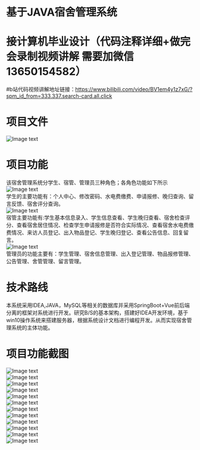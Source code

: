 # 基于JAVA宿舍管理系统  
 
#  接计算机毕业设计（代码注释详细+做完会录制视频讲解 需要加微信13650154582）  
#b站代码视频讲解地址链接：https://www.bilibili.com/video/BV1em4y1z7xG/?spm_id_from=333.337.search-card.all.click
# 项目文件  
![Image text](https://github.com/huoming123/dormitory/blob/main/%E9%A1%B9%E7%9B%AE%E6%88%AA%E5%9B%BE/%E9%A1%B9%E7%9B%AE%E6%96%87%E4%BB%B6.png)  
# 项目功能  
该宿舍管理系统分学生、宿管、管理员三种角色；各角色功能如下所示  
![Image text](https://github.com/huoming123/dormitory/blob/main/%E9%A1%B9%E7%9B%AE%E6%88%AA%E5%9B%BE/%E5%AD%A6%E7%94%9F%E5%8A%9F%E8%83%BD%E5%9B%BE.png)  
学生的主要功能有：个人中心、修改密码、水电费缴费、申请报修、晚归查询、留言反馈、宿舍评分查询。  
![Image text](https://github.com/huoming123/dormitory/blob/main/%E9%A1%B9%E7%9B%AE%E6%88%AA%E5%9B%BE/%E5%AE%BF%E7%AE%A1%E5%8A%9F%E8%83%BD%E5%9B%BE.png)  
宿管主要功能有:学生基本信息录入、学生信息查看、学生晚归查看、宿舍检查评分、查看宿舍居住情况、检查学生申请报修是否符合实际情况、查看宿舍水电费缴费情况、来访人员登记、出入物品登记、学生晚归登记、查看公告信息、回复留言。  
![Image text](https://github.com/huoming123/dormitory/blob/main/%E9%A1%B9%E7%9B%AE%E6%88%AA%E5%9B%BE/%E7%AE%A1%E7%90%86%E5%91%98%E5%8A%9F%E8%83%BD%E5%9B%BE.png)  
管理员的功能主要有：学生管理、宿舍信息管理、出入登记管理、物品报修管理、公告管理、舍管管理、留言管理。  
# 技术路线  
本系统采用IDEA,JAVA，MySQL等相关的数据库并采用SpringBoot+Vue前后端分离的框架对系统进行开发。研究B/S的基本架构，搭建好IDEA开发环境，基于win10操作系统来搭建服务器，根据系统设计文档进行编程开发。从而实现宿舍管理系统的主体功能。  

# 项目功能截图
![Image text](https://github.com/huoming123/dormitory/blob/main/%E9%A1%B9%E7%9B%AE%E6%88%AA%E5%9B%BE/%E7%99%BB%E5%BD%95.png)  
![Image text](https://github.com/huoming123/dormitory/blob/main/%E9%A1%B9%E7%9B%AE%E6%88%AA%E5%9B%BE/%E4%B8%AA%E4%BA%BA%E4%B8%AD%E5%BF%83.png)   
![Image text](https://github.com/huoming123/dormitory/blob/main/%E9%A1%B9%E7%9B%AE%E6%88%AA%E5%9B%BE/%E5%AD%A6%E7%94%9F%E5%BD%95%E5%85%A5.png)   
![Image text](https://github.com/huoming123/dormitory/blob/main/%E9%A1%B9%E7%9B%AE%E6%88%AA%E5%9B%BE/%E5%AE%BF%E7%AE%A1%E5%88%97%E8%A1%A8.png)   
![Image text](https://github.com/huoming123/dormitory/blob/main/%E9%A1%B9%E7%9B%AE%E6%88%AA%E5%9B%BE/%E7%B3%BB%E7%BB%9F%E9%A6%96%E9%A1%B5.png)   
![Image text](https://github.com/huoming123/dormitory/blob/main/%E9%A1%B9%E7%9B%AE%E6%88%AA%E5%9B%BE/%E5%AE%BF%E8%88%8D%E5%B1%85%E4%BD%8F%E4%BA%BA%E5%91%98.png)   
![Image text](https://github.com/huoming123/dormitory/blob/main/%E9%A1%B9%E7%9B%AE%E6%88%AA%E5%9B%BE/%E5%AE%BF%E8%88%8D%E7%AE%A1%E7%90%86.png)  
![Image text](https://github.com/huoming123/dormitory/blob/main/%E9%A1%B9%E7%9B%AE%E6%88%AA%E5%9B%BE/%E5%AE%BF%E8%88%8D%E8%AF%84%E5%88%86.png)   
![Image text](https://github.com/huoming123/dormitory/blob/main/%E9%A1%B9%E7%9B%AE%E6%88%AA%E5%9B%BE/%E6%9D%A5%E8%AE%BF%E4%BA%BA%E5%91%98%E7%99%BB%E8%AE%B0.png)   
![Image text](https://github.com/huoming123/dormitory/blob/main/%E9%A1%B9%E7%9B%AE%E6%88%AA%E5%9B%BE/%E6%B0%B4%E7%94%B5%E8%B4%B9%E5%BD%95%E5%85%A5.png)   
![Image text](https://github.com/huoming123/dormitory/blob/main/%E9%A1%B9%E7%9B%AE%E6%88%AA%E5%9B%BE/%E7%89%A9%E5%93%81%E7%99%BB%E8%AE%B0.png)   
![Image text](https://github.com/huoming123/dormitory/blob/main/%E9%A1%B9%E7%9B%AE%E6%88%AA%E5%9B%BE/%E5%AD%A6%E7%94%9F%E5%85%A5%E4%BD%8F%E7%BB%9F%E8%AE%A1.png)   

